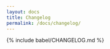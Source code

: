 ```yaml
---
layout: docs
title: Changelog
permalink: /docs/changelog/
---
```


{% include babel/CHANGELOG.md %}
